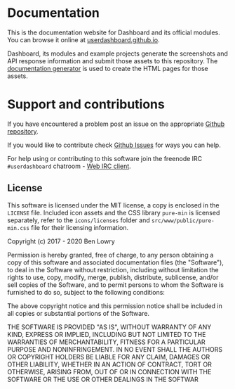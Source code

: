 # Documentation

This is the documentation website for Dashboard and its official modules.  You can browse it online at [userdashboard.github.io](https://userdashboard.github.io).

Dashboard, its modules and example projects generate the screenshots and API response information and submit those assets to this repository.  The [documentation generator](https://github.com/userdashboard/documentation) is used to create the HTML pages for those assets.

# Support and contributions

If you have encountered a problem post an issue on the appropriate [Github repository](https://github.com/userdashboard).  

If you would like to contribute check [Github Issues](https://github.com/userdashboard/dashboard) for ways you can help. 

For help using or contributing to this software join the freenode IRC `#userdashboard` chatroom - [Web IRC client](https://kiwiirc.com/nextclient/).

## License

This software is licensed under the MIT license, a copy is enclosed in the `LICENSE` file.  Included icon assets and the CSS library `pure-min` is licensed separately, refer to the `icons/licenses` folder and `src/www/public/pure-min.css` file for their licensing information.

Copyright (c) 2017 - 2020 Ben Lowry

Permission is hereby granted, free of charge, to any person obtaining a copy of this software and associated documentation files (the "Software"), to deal in the Software without restriction, including without limitation the rights to use, copy, modify, merge, publish, distribute, sublicense, and/or sell copies of the Software, and to permit persons to whom the Software is furnished to do so, subject to the following conditions:

The above copyright notice and this permission notice shall be included in all copies or substantial portions of the Software.

THE SOFTWARE IS PROVIDED "AS IS", WITHOUT WARRANTY OF ANY KIND, EXPRESS OR IMPLIED, INCLUDING BUT NOT LIMITED TO THE WARRANTIES OF MERCHANTABILITY, FITNESS FOR A PARTICULAR PURPOSE AND NONINFRINGEMENT. IN NO EVENT SHALL THE AUTHORS OR COPYRIGHT HOLDERS BE LIABLE FOR ANY CLAIM, DAMAGES OR OTHER LIABILITY, WHETHER IN AN ACTION OF CONTRACT, TORT OR OTHERWISE, ARISING FROM, OUT OF OR IN CONNECTION WITH THE SOFTWARE OR THE USE OR OTHER DEALINGS IN THE SOFTWAR